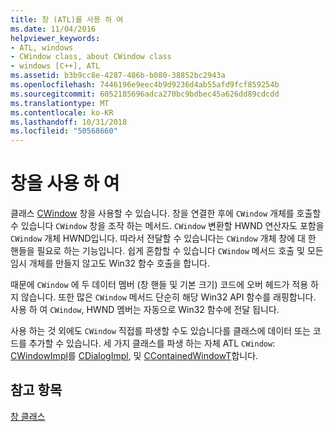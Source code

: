 ```yaml
---
title: 창 (ATL)를 사용 하 여
ms.date: 11/04/2016
helpviewer_keywords:
- ATL, windows
- CWindow class, about CWindow class
- windows [C++], ATL
ms.assetid: b3b9cc8e-4287-486b-b080-38852bc2943a
ms.openlocfilehash: 7446196e9eec4b9d9236d4ab55afd9fcf859254b
ms.sourcegitcommit: 6052185696adca270bc9bdbec45a626dd89cdcdd
ms.translationtype: MT
ms.contentlocale: ko-KR
ms.lasthandoff: 10/31/2018
ms.locfileid: "50568660"
---
```

# <a name="using-a-window"></a>창을 사용 하 여

클래스 [CWindow](../atl/reference/cwindow-class.md) 창을 사용할 수 있습니다. 창을 연결한 후에 `CWindow` 개체를 호출할 수 있습니다 `CWindow` 창을 조작 하는 메서드. `CWindow` 변환할 HWND 연산자도 포함을 `CWindow` 개체 HWND입니다. 따라서 전달할 수 있습니다는 `CWindow` 개체 창에 대 한 핸들을 필요로 하는 기능입니다. 쉽게 혼합할 수 있습니다 `CWindow` 메서드 호출 및 모든 임시 개체를 만들지 않고도 Win32 함수 호출을 합니다.

때문에 `CWindow` 에 두 데이터 멤버 (창 핸들 및 기본 크기) 코드에 오버 헤드가 적용 하지 않습니다. 또한 많은 `CWindow` 메서드 단순히 해당 Win32 API 함수를 래핑합니다. 사용 하 여 `CWindow`, HWND 멤버는 자동으로 Win32 함수에 전달 됩니다.

사용 하는 것 외에도 `CWindow` 직접를 파생할 수도 있습니다를 클래스에 데이터 또는 코드를 추가할 수 있습니다. 세 가지 클래스를 파생 하는 자체 ATL `CWindow`: [CWindowImpl](../atl/implementing-a-window.md)를 [CDialogImpl](../atl/implementing-a-dialog-box.md), 및 [CContainedWindowT](../atl/using-contained-windows.md)합니다.

## <a name="see-also"></a>참고 항목

[창 클래스](../atl/atl-window-classes.md)


